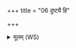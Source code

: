 +++
title = "06 दुष्ट्यै हि"

+++
<details><summary>मूलम् (WS)</summary>

दुष्ट्यै हि त्वा भन्त्स्यामि दूषयित्वा काबवम् ।  
उदाशवो रथा इव शपथेभिः सरिष्यथ ॥ ॥ ६ ॥
</details>
